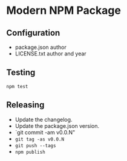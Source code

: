 # Modern NPM Package

## Configuration

- package.json author
- LICENSE.txt author and year

## Testing

```
npm test
```

## Releasing

- Update the changelog.
- Update the package.json version.
- `git commit -am v0.0.N"
- `git tag -as v0.0.N`
- `git push --tags`
- `npm publish`

